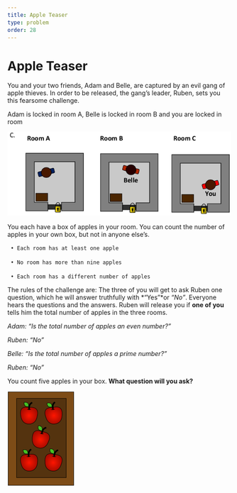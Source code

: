 ```yaml
---
title: Apple Teaser
type: problem
order: 28
---
```


# Apple Teaser  

You and your two friends, Adam and Belle, are captured by an evil gang of apple thieves. In order to be released, the gang’s
leader, Ruben, sets you this fearsome challenge.  

Adam is locked in room A, Belle is locked in room B and you are locked in room


![](../../images/apple-teaser-1.png)  

You each have a box of apples in your room. You can count the number of
apples in your own box, but not in anyone else’s.  

     • Each room has at least one apple  

     • No room has more than nine apples  

     • Each room has a different number of apples  

The rules of the challenge are: The three of you will get to ask Ruben one question, which he will answer truthfully with *“Yes”*or *“No”*. Everyone hears the questions and the answers. Ruben will release you if **one of you** tells him the total number of apples in the three rooms.  

*Adam: “Is the total number of apples an even number?”*

*Ruben: “No”*  

*Belle: “Is the total number of apples a prime number?”*  

*Ruben: “No”*  

You count five apples in your box.  **What question will you ask?**    

![](../../images/apple-teaser-2.png)  



